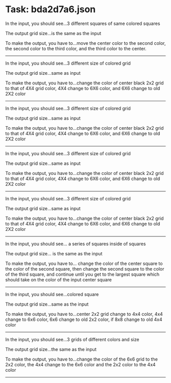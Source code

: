 # Task: bda2d7a6.json

In the input, you should see...3 different squares of same colored squares

The output grid size...is the same as the input

To make the output, you have to...move the center color to the second color, the second color to the third color, and the third color to the center.

---

In the input, you should see...3 different size of colored grid

The output grid size...same as input

To make the output, you have to...change the color of center black 2x2 grid to that of 4X4  grid color, 4X4 change to 6X6 color, and 6X6 change to old 2X2 color

---

In the input, you should see...3 different size of colored grid

The output grid size...same as input

To make the output, you have to...change the color of center black 2x2 grid to that of 4X4  grid color, 4X4 change to 6X6 color, and 6X6 change to old 2X2 color

---

In the input, you should see...3 different size of colored grid

The output grid size...same as input

To make the output, you have to...change the color of center black 2x2 grid to that of 4X4  grid color, 4X4 change to 6X6 color, and 6X6 change to old 2X2 color

---

In the input, you should see...3 different size of colored grid

The output grid size...same as input

To make the output, you have to...change the color of center black 2x2 grid to that of 4X4  grid color, 4X4 change to 6X6 color, and 6X6 change to old 2X2 color

---

In the input, you should see... a series of squares inside of squares

The output grid size... is the same as the input

To make the output, you have to... change the color of the center square to the color of the second square, then change the second square to the color of the third square, and continue until you get to the largest square which should take on the color of the input center square

---

In the input, you should see...colored square

The output grid size...same as the input

To make the output, you have to...center 2x2 grid change to 4x4 color, 4x4 change to 6x6 color, 6x6 change to old 2x2 color, if 8x8 change to old 4x4 color

---

In the input, you should see...3 grids of different colors and size

The output grid size...the same as the input

To make the output, you have to...change the color of the 6x6 grid to the 2x2 color, the 4x4 change to the 6x6 color and the 2x2 color to the 4x4 color

---

